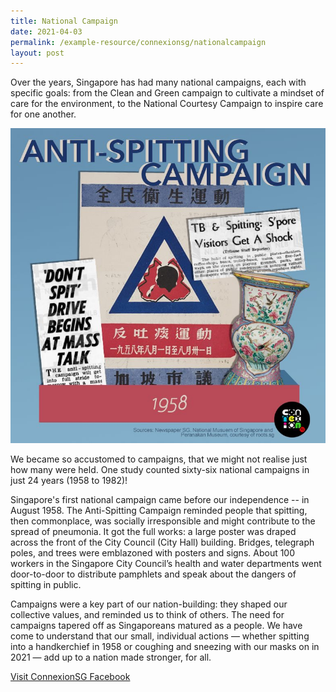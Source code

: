```yaml
---
title: National Campaign
date: 2021-04-03
permalink: /example-resource/connexionsg/nationalcampaign
layout: post
---
```

Over the years, Singapore has had many national campaigns, each with specific goals: from the Clean and Green campaign to cultivate a mindset of care for the environment, to the National Courtesy Campaign to inspire care for one another.

![Alt text for image on Isomer site](/images/antispitting1.jpg)

We became so accustomed to campaigns, that we might not realise just how many were held. One study counted sixty-six national campaigns in just 24 years (1958 to 1982)!

Singapore's first national campaign came before our independence -- in August 1958.
The Anti-Spitting Campaign reminded people that spitting, then commonplace, was socially irresponsible and might contribute to the spread of pneumonia. It got the full works: a large poster was draped across the front of the City Council (City Hall) building. Bridges, telegraph poles, and trees were emblazoned with posters and signs. About 100 workers in the Singapore City Council’s health and water departments went door-to-door to distribute pamphlets and speak about the dangers of spitting in public.

Campaigns were a key part of our nation-building: they shaped our collective values, and reminded us to think of others. The need for campaigns tapered off as Singaporeans matured as a people. We have come to understand that our small, individual actions — whether spitting into a handkerchief in 1958 or coughing and sneezing with our masks on in 2021 — add up to a nation made stronger, for all.

<a href="https://www.facebook.com/ConnexionSG" target="_blank">Visit ConnexionSG Facebook</a>